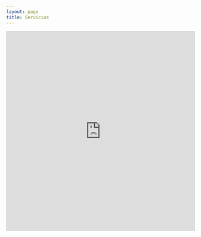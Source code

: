 ```yaml
---
layout: page
title: Servicios
---
```

<iframe class="airtable-embed" src="https://airtable.com/embed/shr6cCBn1bG5CUj8o?backgroundColor=cyan" frameborder="0" onmousewheel="" width="100%" height="533" style="background: transparent; border: 1px solid #ccc;"></iframe>
